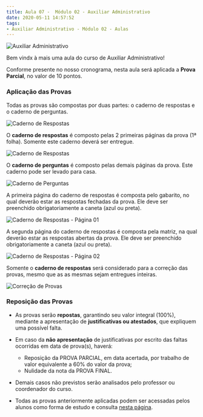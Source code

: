 ```yaml
---
title: Aula 07 -  Módulo 02 - Auxiliar Administrativo
date: 2020-05-11 14:57:52
tags:
- Auxiliar Administrativo - Módulo 02 - Aulas
---
```


<img src="../../../../assets/media/img/cursos/logo-auxiliar-administrativo-01.png" alt="Auxiliar Administrativo" title="Auxiliar Administrativo" class="img-50  bg-white">

Bem vindx à mais uma aula do curso de Auxiliar Administrativo!

Conforme presente no nosso cronograma, nesta aula será aplicada a **Prova Parcial**, no valor de 10 pontos.

### Aplicação das Provas

Todas as provas são compostas por duas partes: o caderno de respostas e o caderno de perguntas.

![Caderno de Respostas](../../../../assets/media/img/avaliacoes/provas-caderno-respostas.png)

O **caderno de respostas** é composto pelas 2 primeiras páginas da prova (1ª folha). Somente este caderno deverá ser entregue.

![Caderno de Respostas](../../../../assets/media/img/avaliacoes/prova-correcao-01.png)

O **caderno de perguntas** é composto pelas demais páginas da prova. Este caderno pode ser levado para casa.

![Caderno de Perguntas](../../../../assets/media/img/avaliacoes/prova-correcao-02.png)

A primeira página do caderno de respostas é composta pelo gabarito, no qual deverão estar as respostas fechadas da prova. Ele deve ser preenchido obrigatoriamente a caneta (azul ou preta).

![Caderno de Respostas - Página 01](../../../../assets/media/img/avaliacoes/prova-pag-01.png)

A segunda página do caderno de respostas é composta pela matriz, na qual deverão estar  as respostas abertas da prova. Ele deve ser preenchido obrigatoriamente a caneta (azul ou preta).

![Caderno de Respostas - Página 02](../../../../assets/media/img/avaliacoes/prova-pag-02.png)


Somente o **caderno de respostas** será considerado para a correção das provas, mesmo que as as mesmas sejam entregues inteiras.


![Correção de Provas](../../../../assets/media/img/avaliacoes/prova-correcao.png)


### Reposição das Provas

- As provas serão **repostas**, garantindo seu valor integral (100%), mediante a apresentação de **justificativas ou atestados**, que expliquem uma possível falta.

- Em caso da **não apresentação** de justificativas por escrito das faltas ocorridas em data de prova(s), haverá:
  - Reposição da PROVA PARCIAL, em data acertada, por trabalho de valor equivalente a 60% do valor da prova;
  - Nulidade da nota da PROVA FINAL.

- Demais casos não previstos serão analisados pelo professor ou coordenador do curso.

- Todas as provas anteriormente aplicadas podem ser acessadas pelos alunos como forma de estudo e consulta [nesta página](../provas-anteriores).
